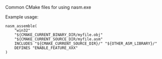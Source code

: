 Common CMake files for using nasm.exe

Example usage:
```
nasm_assemble(
    "win32"
    "${CMAKE_CURRENT_BINARY_DIR/myfile.obj"
    "${CMAKE_CURRENT_SOURCE_DIR/myfile.asm"
    INCLUDES "${CMAKE_CURRENT_SOURCE_DIR}/" "${OTHER_ASM_LIBRARY}/"
    DEFINES "ENABLE_FEATURE_XXX"
)
```